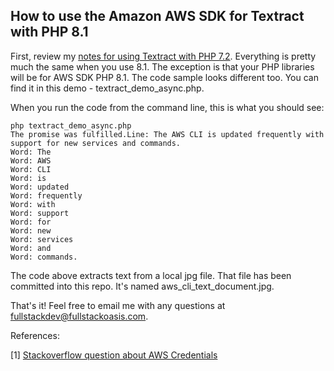 ## How to use the Amazon AWS SDK for Textract with PHP 8.1 ##

First, review my [notes for using Textract with PHP 7.2](https://github.com/fullStackOasis/php-aws-textract-pdf/). Everything is pretty much the same when you use 8.1. The exception is that your PHP libraries will be for AWS SDK PHP 8.1. The code sample looks different too. You can find it in this demo - textract_demo_async.php.

When you run the code from the command line, this is what you should see:

```
php textract_demo_async.php
The promise was fulfilled.Line: The AWS CLI is updated frequently with support for new services and commands.
Word: The
Word: AWS
Word: CLI
Word: is
Word: updated
Word: frequently
Word: with
Word: support
Word: for
Word: new
Word: services
Word: and
Word: commands.
```

The code above extracts text from a local jpg file. That file has been committed into this repo. It's named aws_cli_text_document.jpg.

That's it! Feel free to email me with any questions at fullstackdev@fullstackoasis.com.

References:

[1] <a href="https://stackoverflow.com/questions/49806405/cannot-read-credentials-from-aws-credentials-php-script-call-aws-sdk">Stackoverflow question about AWS Credentials</a>